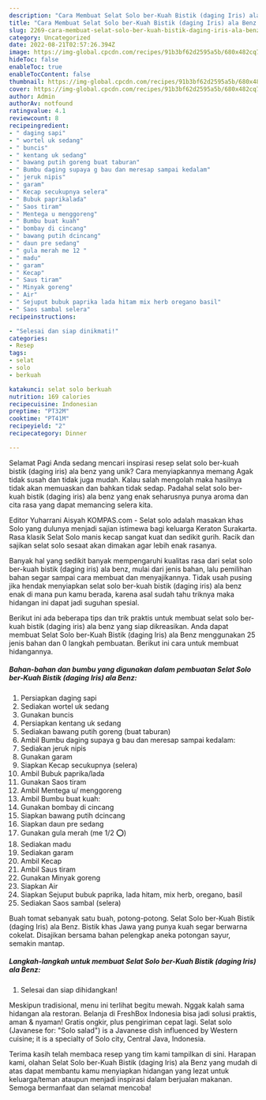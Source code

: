```yaml
---
description: "Cara Membuat Selat Solo ber-Kuah Bistik (daging Iris) ala Benz yang Lezat Sekali, Sempurna"
title: "Cara Membuat Selat Solo ber-Kuah Bistik (daging Iris) ala Benz yang Lezat Sekali, Sempurna"
slug: 2269-cara-membuat-selat-solo-ber-kuah-bistik-daging-iris-ala-benz-yang-lezat-sekali-sempurna
category: Uncategorized
date: 2022-08-21T02:57:26.394Z
image: https://img-global.cpcdn.com/recipes/91b3bf62d2595a5b/680x482cq70/selat-solo-ber-kuah-bistik-daging-iris-ala-benz-foto-resep-utama.jpg
hideToc: false
enableToc: true
enableTocContent: false
thumbnail: https://img-global.cpcdn.com/recipes/91b3bf62d2595a5b/680x482cq70/selat-solo-ber-kuah-bistik-daging-iris-ala-benz-foto-resep-utama.jpg
cover: https://img-global.cpcdn.com/recipes/91b3bf62d2595a5b/680x482cq70/selat-solo-ber-kuah-bistik-daging-iris-ala-benz-foto-resep-utama.jpg
author: Admin
authorAv: notfound
ratingvalue: 4.1
reviewcount: 8
recipeingredient:
- " daging sapi"
- " wortel uk sedang"
- " buncis"
- " kentang uk sedang"
- " bawang putih goreng buat taburan"
- " Bumbu daging supaya g bau dan meresap sampai kedalam"
- " jeruk nipis"
- " garam"
- " Kecap secukupnya selera"
- " Bubuk paprikalada"
- " Saos tiram"
- " Mentega u menggoreng"
- " Bumbu buat kuah"
- " bombay di cincang"
- " bawang putih dcincang"
- " daun pre sedang"
- " gula merah me 12 "
- " madu"
- " garam"
- " Kecap"
- " Saus tiram"
- " Minyak goreng"
- " Air"
- " Sejuput bubuk paprika lada hitam mix herb oregano basil"
- " Saos sambal selera"
recipeinstructions:

- "Selesai dan siap dinikmati!"
categories:
- Resep
tags:
- selat
- solo
- berkuah

katakunci: selat solo berkuah 
nutrition: 169 calories
recipecuisine: Indonesian
preptime: "PT32M"
cooktime: "PT41M"
recipeyield: "2"
recipecategory: Dinner

---
```



Selamat Pagi Anda sedang mencari inspirasi resep selat solo ber-kuah bistik (daging iris) ala benz yang unik? Cara menyiapkannya memang Agak tidak susah dan tidak juga mudah. Kalau salah mengolah maka hasilnya tidak akan memuaskan dan bahkan tidak sedap. Padahal selat solo ber-kuah bistik (daging iris) ala benz yang enak seharusnya punya aroma dan cita rasa yang dapat memancing selera kita.


Editor Yuharrani Aisyah KOMPAS.com - Selat solo adalah masakan khas Solo yang dulunya menjadi sajian istimewa bagi keluarga Keraton Surakarta. Rasa klasik Selat Solo manis kecap sangat kuat dan sedikit gurih. Racik dan sajikan selat solo sesaat akan dimakan agar lebih enak rasanya.

Banyak hal yang sedikit banyak mempengaruhi kualitas rasa dari selat solo ber-kuah bistik (daging iris) ala benz, mulai dari jenis bahan, lalu pemilihan bahan segar sampai cara membuat dan menyajikannya. Tidak usah pusing jika hendak menyiapkan selat solo ber-kuah bistik (daging iris) ala benz enak di mana pun kamu berada, karena asal sudah tahu triknya maka hidangan ini dapat jadi suguhan spesial.


Berikut ini ada beberapa tips dan trik praktis untuk membuat selat solo ber-kuah bistik (daging iris) ala benz yang siap dikreasikan. Anda dapat membuat Selat Solo ber-Kuah Bistik (daging Iris) ala Benz menggunakan 25 jenis bahan dan 0 langkah pembuatan. Berikut ini cara untuk membuat hidangannya.

<!--inarticleads1-->

##### Bahan-bahan dan bumbu yang digunakan dalam pembuatan Selat Solo ber-Kuah Bistik (daging Iris) ala Benz:

1. Persiapkan  daging sapi
1. Sediakan  wortel uk sedang
1. Gunakan  buncis
1. Persiapkan  kentang uk sedang
1. Sediakan  bawang putih goreng (buat taburan)
1. Ambil  Bumbu daging supaya g bau dan meresap sampai kedalam:
1. Sediakan  jeruk nipis
1. Gunakan  garam
1. Siapkan  Kecap secukupnya (selera)
1. Ambil  Bubuk paprika/lada
1. Gunakan  Saos tiram
1. Ambil  Mentega u/ menggoreng
1. Ambil  Bumbu buat kuah:
1. Gunakan  bombay di cincang
1. Siapkan  bawang putih dcincang
1. Siapkan  daun pre sedang
1. Gunakan  gula merah (me 1/2 ⭕)
1. Sediakan  madu
1. Sediakan  garam
1. Ambil  Kecap
1. Ambil  Saus tiram
1. Gunakan  Minyak goreng
1. Siapkan  Air
1. Siapkan  Sejuput bubuk paprika, lada hitam, mix herb, oregano, basil
1. Sediakan  Saos sambal (selera)


Buah tomat sebanyak satu buah, potong-potong. Selat Solo ber-Kuah Bistik (daging Iris) ala Benz. Bistik khas Jawa yang punya kuah segar berwarna cokelat. Disajikan bersama bahan pelengkap aneka potongan sayur, semakin mantap. 

<!--inarticleads2-->

##### Langkah-langkah untuk membuat Selat Solo ber-Kuah Bistik (daging Iris) ala Benz:


1. Selesai dan siap dihidangkan!

Meskipun tradisional, menu ini terlihat begitu mewah. Nggak kalah sama hidangan ala restoran. Belanja di FreshBox Indonesia bisa jadi solusi praktis, aman &amp; nyaman! Gratis ongkir, plus pengiriman cepat lagi. Selat solo (Javanese for: &#34;Solo salad&#34;) is a Javanese dish influenced by Western cuisine; it is a specialty of Solo city, Central Java, Indonesia. 

Terima kasih telah membaca resep yang tim kami tampilkan di sini. Harapan kami, olahan Selat Solo ber-Kuah Bistik (daging Iris) ala Benz yang mudah di atas dapat membantu kamu menyiapkan hidangan yang lezat untuk keluarga/teman ataupun menjadi inspirasi dalam berjualan makanan. Semoga bermanfaat dan selamat mencoba!
